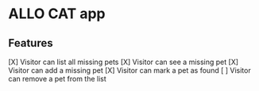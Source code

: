 # ALLO CAT app

## Features
[X] Visitor can list all missing pets
[X] Visitor can see a missing pet
[X] Visitor can add a missing pet
[X] Visitor can mark a pet as found
[ ] Visitor can remove a pet from the list
